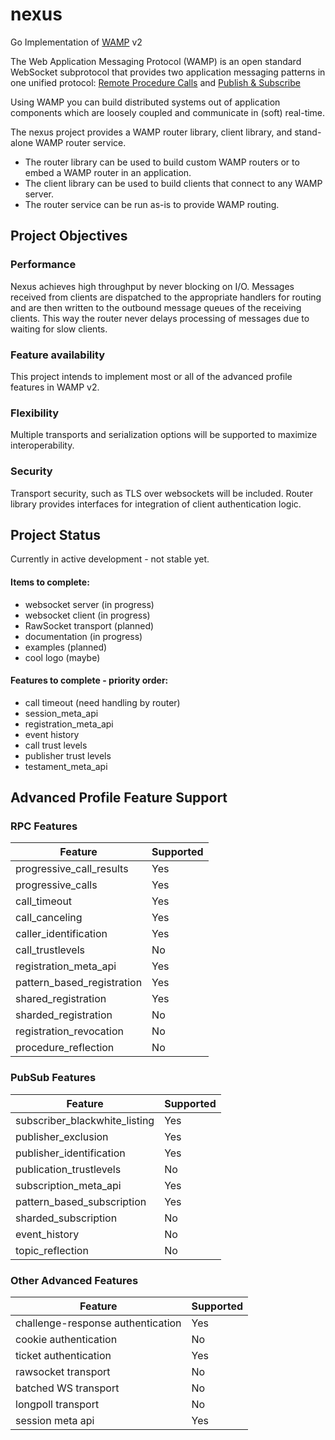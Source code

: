 # nexus
Go Implementation of [WAMP](http://wamp-proto.org/) v2

The Web Application Messaging Protocol (WAMP) is an open standard WebSocket subprotocol that provides two application messaging patterns in one unified protocol:
[Remote Procedure Calls](http://wamp-proto.org/faq/#rpc) and [Publish & Subscribe](http://wamp-proto.org/faq/#pubsub)

Using WAMP you can build distributed systems out of application components which are loosely coupled and communicate in (soft) real-time.

The nexus project provides a WAMP router library, client library, and stand-alone WAMP router service.
 - The router library can be used to build custom WAMP routers or to embed a WAMP router in an application.
 - The client library can be used to build clients that connect to any WAMP server.
 - The router service can be run as-is to provide WAMP routing.

## Project Objectives

### Performance 

Nexus achieves high throughput by never blocking on I/O.  Messages received from clients are dispatched to the appropriate handlers for routing and are then written to the outbound message queues of the receiving clients.  This way the router never delays processing of messages due to waiting for slow clients.

### Feature availability

This project intends to implement most or all of the advanced profile features in WAMP v2.

### Flexibility

Multiple transports and serialization options will be supported to maximize interoperability.

### Security

Transport security, such as TLS over websockets will be included.  Router library provides interfaces for integration of client authentication logic.

## Project Status
Currently in active development - not stable yet.

#### Items to complete:
- websocket server (in progress)
- websocket client (in progress)
- RawSocket transport (planned)
- documentation (in progress)
- examples (planned)
- cool logo (maybe)

#### Features to complete - priority order:
- call timeout (need handling by router)
- session_meta_api
- registration_meta_api
- event history
- call trust levels
- publisher trust levels
- testament_meta_api

## Advanced Profile Feature Support

### RPC Features

| Feature | Supported |
| ------- | --------- |
| progressive_call_results | Yes |
| progressive_calls |  Yes |
| call_timeout | Yes |
| call_canceling | Yes |
| caller_identification | Yes | 
| call_trustlevels | No |
| registration_meta_api | Yes
| pattern_based_registration | Yes | 
| shared_registration | Yes |
| sharded_registration | No |
| registration_revocation | No |
| procedure_reflection | No |
 
### PubSub Features

| Feature | Supported |
| ------- | --------- |
| subscriber_blackwhite_listing | Yes |
| publisher_exclusion | Yes |
| publisher_identification | Yes |
| publication_trustlevels | No|
| subscription_meta_api | Yes |
| pattern_based_subscription | Yes |
| sharded_subscription | No |
| event_history | No |
| topic_reflection | No |

### Other Advanced Features

| Feature | Supported |
| ------- | --------- |
| challenge-response authentication | Yes | 
| cookie authentication | No |
| ticket authentication | Yes |
| rawsocket transport | No |
| batched WS transport | No |
| longpoll transport | No |
| session meta api | Yes |

